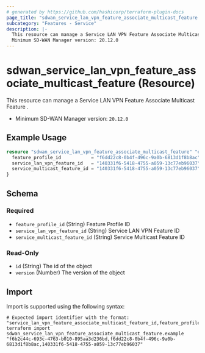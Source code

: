 ```yaml
---
# generated by https://github.com/hashicorp/terraform-plugin-docs
page_title: "sdwan_service_lan_vpn_feature_associate_multicast_feature Resource - terraform-provider-sdwan"
subcategory: "Features - Service"
description: |-
  This resource can manage a Service LAN VPN Feature Associate Multicast Feature .
  Minimum SD-WAN Manager version: 20.12.0
---
```


# sdwan_service_lan_vpn_feature_associate_multicast_feature (Resource)

This resource can manage a Service LAN VPN Feature Associate Multicast Feature .
  - Minimum SD-WAN Manager version: `20.12.0`

## Example Usage

```terraform
resource "sdwan_service_lan_vpn_feature_associate_multicast_feature" "example" {
  feature_profile_id           = "f6dd22c8-0b4f-496c-9a0b-6813d1f8b8ac"
  service_lan_vpn_feature_id   = "140331f6-5418-4755-a059-13c77eb96037"
  service_multicast_feature_id = "140331f6-5418-4755-a059-13c77eb96037"
}
```

<!-- schema generated by tfplugindocs -->
## Schema

### Required

- `feature_profile_id` (String) Feature Profile ID
- `service_lan_vpn_feature_id` (String) Service LAN VPN Feature ID
- `service_multicast_feature_id` (String) Service Multicast Feature ID

### Read-Only

- `id` (String) The id of the object
- `version` (Number) The version of the object

## Import

Import is supported using the following syntax:

```shell
# Expected import identifier with the format: "service_lan_vpn_feature_associate_multicast_feature_id,feature_profile_id,service_lan_vpn_feature_id"
terraform import sdwan_service_lan_vpn_feature_associate_multicast_feature.example "f6b2c44c-693c-4763-b010-895aa3d236bd,f6dd22c8-0b4f-496c-9a0b-6813d1f8b8ac,140331f6-5418-4755-a059-13c77eb96037"
```

